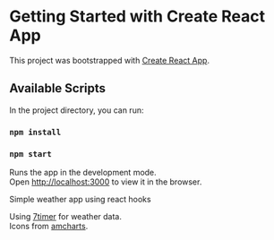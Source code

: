 # Getting Started with Create React App

This project was bootstrapped with [Create React App](https://github.com/facebook/create-react-app).

## Available Scripts

In the project directory, you can run:

### `npm install`
### `npm start`

Runs the app in the development mode.\
Open [http://localhost:3000](http://localhost:3000) to view it in the browser.

Simple weather app using react hooks

Using [7timer](http://7timer.info/) for weather data.\
Icons from [amcharts](https://www.amcharts.com/free-animated-svg-weather-icons).
